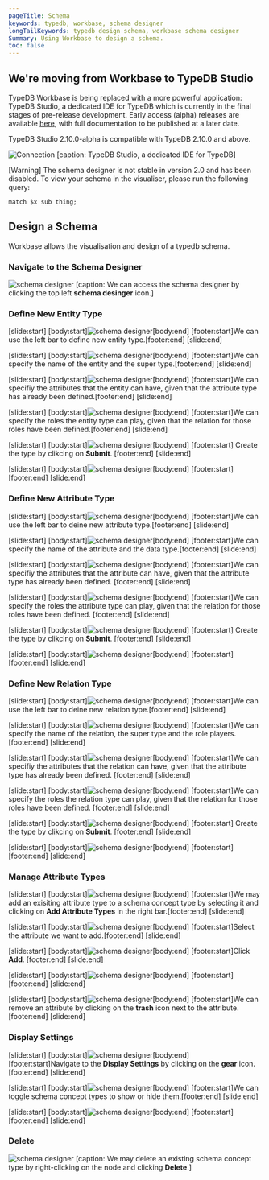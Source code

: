 ```yaml
---
pageTitle: Schema
keywords: typedb, workbase, schema designer
longTailKeywords: typedb design schema, workbase schema designer
Summary: Using Workbase to design a schema.
toc: false
---
```


## We're moving from Workbase to TypeDB Studio
TypeDB Workbase is being replaced with a more powerful application: TypeDB Studio, a dedicated IDE for TypeDB which is currently in the final stages of pre-release development. Early access (alpha) releases are available [here](https://github.com/vaticle/typedb-studio), with full documentation to be published at a later date.

TypeDB Studio 2.10.0-alpha is compatible with TypeDB 2.10.0 and above.

![Connection](/docs/images/workbase/studio.png)
[caption: TypeDB Studio, a dedicated IDE for TypeDB]

<div class = "note">
[Warning]
The schema designer is not stable in version 2.0 and has been disabled. To view your schema in the visualiser, please run the following query:

```
match $x sub thing;
```
</div>

## Design a Schema
Workbase allows the visualisation and design of a typedb schema.

### Navigate to the Schema Designer

![schema designer](/docs/images/workbase/schema_btn.png)
[caption: We can access the schema designer by clicking the top left **schema desinger** icon.]


### Define New Entity Type
<div class="slideshow">

[slide:start]
[body:start]![schema designer](/docs/images/workbase/schema_define-entity-btn.png)[body:end]
[footer:start]We can use the left bar to define new entity type.[footer:end]
[slide:end]

[slide:start]
[body:start]![schema designer](/docs/images/workbase/schema_define-entity-name-supertype.png)[body:end]
[footer:start]We can specify the name of the entity and the super type.[footer:end]
[slide:end]

[slide:start]
[body:start]![schema designer](/docs/images/workbase/schema_define-entity-has.png)[body:end]
[footer:start]We can specifiy the attributes that the entity can have, given that the attribute type has already been defined.[footer:end]
[slide:end]

[slide:start]
[body:start]![schema designer](/docs/images/workbase/schema_define-entity-plays.png)[body:end]
[footer:start]We can specify the roles the entity type can play, given that the relation for those roles have been defined.[footer:end]
[slide:end]

[slide:start]
[body:start]![schema designer](/docs/images/workbase/schema_define-entity-submit.png)[body:end]
[footer:start] Create the type by clikcing on **Submit**. [footer:end]
[slide:end]

[slide:start]
[body:start]![schema designer](/docs/images/workbase/schema_define-entity-result.png)[body:end]
[footer:start] [footer:end]
[slide:end]

</div>

### Define New Attribute Type
<div class="slideshow">

[slide:start]
[body:start]![schema designer](/docs/images/workbase/schema_define-attribute-btn.png)[body:end]
[footer:start]We can use the left bar to deine new attribute type.[footer:end]
[slide:end]

[slide:start]
[body:start]![schema designer](/docs/images/workbase/schema_define-attribute-name-valuetype.png)[body:end]
[footer:start]We can specify the name of the attribute and the data type.[footer:end]
[slide:end]

[slide:start]
[body:start]![schema designer](/docs/images/workbase/schema_define-attribute-has.png)[body:end]
[footer:start]We can specifiy the attributes that the attribute can have, given that the attribute type has already been defined. [footer:end]
[slide:end]

[slide:start]
[body:start]![schema designer](/docs/images/workbase/schema_define-attribute-plays.png)[body:end]
[footer:start]We can specify the roles the attribute type can play, given that the relation for those roles have been defined. [footer:end]
[slide:end]

[slide:start]
[body:start]![schema designer](/docs/images/workbase/schema_define-attribute-submit.png)[body:end]
[footer:start] Create the type by clikcing on **Submit**. [footer:end]
[slide:end]

[slide:start]
[body:start]![schema designer](/docs/images/workbase/schema_define-attribute-result.png)[body:end]
[footer:start] [footer:end]
[slide:end]

</div>

### Define New Relation Type
<div class="slideshow">

[slide:start]
[body:start]![schema designer](/docs/images/workbase/schema_define-relation-btn.png)[body:end]
[footer:start]We can use the left bar to deine new relation type.[footer:end]
[slide:end]

[slide:start]
[body:start]![schema designer](/docs/images/workbase/schema_define-relation-name-supertype.png)[body:end]
[footer:start]We can specify the name of the relation, the super type and the role players.[footer:end]
[slide:end]

[slide:start]
[body:start]![schema designer](/docs/images/workbase/schema_define-relation-has.png)[body:end]
[footer:start]We can specifiy the attributes that the relation can have, given that the attribute type has already been defined. [footer:end]
[slide:end]

[slide:start]
[body:start]![schema designer](/docs/images/workbase/schema_define-relation-plays.png)[body:end]
[footer:start]We can specify the roles the relation type can play, given that the relation for those roles have been defined. [footer:end]
[slide:end]

[slide:start]
[body:start]![schema designer](/docs/images/workbase/schema_define-relation-submit.png)[body:end]
[footer:start] Create the type by clikcing on **Submit**. [footer:end]
[slide:end]

[slide:start]
[body:start]![schema designer](/docs/images/workbase/schema_define-relation-result.png)[body:end]
[footer:start] [footer:end]
[slide:end]

</div>

### Manage Attribute Types
<div class="slideshow">

[slide:start]
[body:start]![schema designer](/docs/images/workbase/schema_attribute-panel.png)[body:end]
[footer:start]We may add an exisiting attribute type to a schema concept type by selecting it and clicking on **Add Attribute Types** in the right bar.[footer:end]
[slide:end]

[slide:start]
[body:start]![schema designer](/docs/images/workbase/schema_attribute-select.png)[body:end]
[footer:start]Select the attribute we want to add.[footer:end]
[slide:end]

[slide:start]
[body:start]![schema designer](/docs/images/workbase/schema_attribute-add.png)[body:end]
[footer:start]Click **Add**. [footer:end]
[slide:end]

[slide:start]
[body:start]![schema designer](/docs/images/workbase/schema_attribute-added.png)[body:end]
[footer:start] [footer:end]
[slide:end]

[slide:start]
[body:start]![schema designer](/docs/images/workbase/schema_attribute-remove.png)[body:end]
[footer:start]We can remove an attribute by clicking on the **trash** icon next to the attribute. [footer:end]
[slide:end]
</div>

### Display Settings
<div class="slideshow">

[slide:start]
[body:start]![schema designer](/docs/images/workbase/schema_settings-tab.png)[body:end]
[footer:start]Navigate to the **Display Settings** by clicking on the **gear** icon.[footer:end]
[slide:end]

[slide:start]
[body:start]![schema designer](/docs/images/workbase/schema_settings-display-panel.png)[body:end]
[footer:start]We can toggle schema concept types to show or hide them.[footer:end]
[slide:end]

[slide:start]
[body:start]![schema designer](/docs/images/workbase/schema_settings-display-toggled.png)[body:end]
[footer:start] [footer:end]
[slide:end]

</div>

### Delete

![schema designer](/docs/images/workbase/schema_delete.png)
[caption: We may delete an existing schema concept type by right-clicking on the node and clicking **Delete**.]
